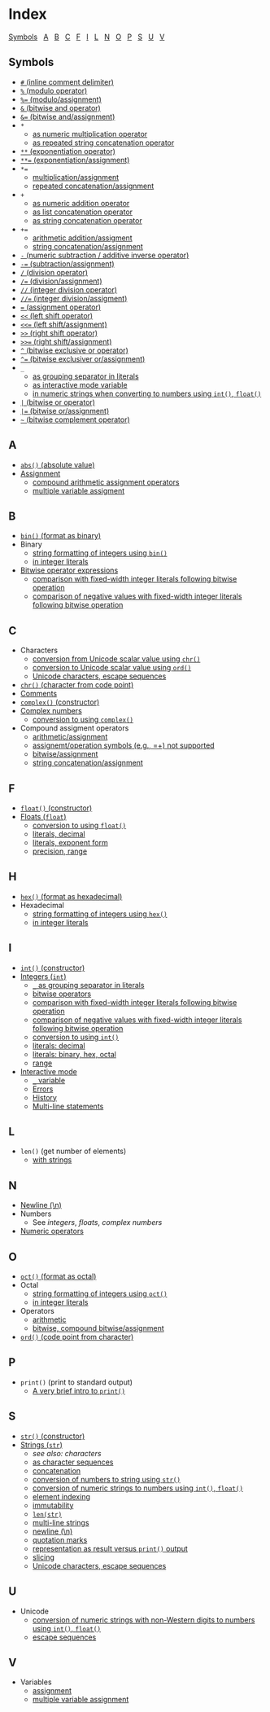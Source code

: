 # Index

[Symbols](symbols)&nbsp;&nbsp;
[A](a)&nbsp;&nbsp;
[B](b)&nbsp;&nbsp;
[C](c)&nbsp;&nbsp;
[F](f)&nbsp;&nbsp;
[I](i)&nbsp;&nbsp;
[L](l)&nbsp;&nbsp;
[N](n)&nbsp;&nbsp;
[O](o)&nbsp;&nbsp;
[P](p)&nbsp;&nbsp;
[S](s)&nbsp;&nbsp;
[U](u)&nbsp;&nbsp;
[V](v)&nbsp;&nbsp;

## Symbols

* [```#``` (inline comment delimiter)](1_Some_Basics.md#comments)
* [```%``` (modulo operator)](2_Numbers_Expressions_Variables.md#integer-and-floating-values)
* [```%=``` (modulo/assignment)](4_More_Assignment_Numbers_Strings.md#using-compound-assigment-operators)
* [```&``` (bitwise and operator)](4_More_Assignment_Numbers_Strings.md#bitwise-operations-on-integers)
* [```&=``` (bitwise and/assignment)](4_More_Assignment_Numbers_Strings.md#bitwise-operations-on-integers)
* ```*```
  * [as numeric multiplication operator](2_Numbers_Expressions_Variables.md#integer-and-floating-values)
  * [as repeated string concatenation operator](3_Intro_Strings.md#string-concatenation)
* [```**``` (exponentiation operator)](2_Numbers_Expressions_Variables.md#integer-and-floating-values)
* [```**=``` (exponentiation/assignment)](4_More_Assignment_Numbers_Strings.md#using-compound-assigment-operators)
* ```*=```
  * [multiplication/assignment](4_More_Assignment_Numbers_Strings.md#using-compound-assigment-operators)
  * [repeated concatenation/assignment](4_More_Assignment_Numbers_Strings.md#using-compound-assigment-operators)
* ```+```
  * [as numeric addition operator](2_Numbers_Expressions_Variables.md#integer-and-floating-values)
  * [as list concatenation operator]()
  * [as string concatenation operator](3_Intro_Strings.md#string-concatenation)
* ```+=```
  * [arithmetic addition/assigment](4_More_Assignment_Numbers_Strings.md#using-compound-assigment-operators)
  * [string concatenation/assignment](4_More_Assignment_Numbers_Strings.md#using-compound-assigment-operators)
* [```-``` (numeric subtraction / additive inverse operator)](2_Numbers_Expressions_Variables.md#integer-and-floating-values)
* [```-=``` (subtraction/assignment)](4_More_Assignment_Numbers_Strings.md#using-compound-assigment-operators)
* [```/``` (division operator)](2_Numbers_Expressions_Variables.md#integer-and-floating-values)
* [```/=``` (division/assignment)](4_More_Assignment_Numbers_Strings.md#using-compound-assigment-operators)
* [```//``` (integer division operator)](2_Numbers_Expressions_Variables.md#integer-and-floating-values)
* [```//=``` (integer division/assigment)](4_More_Assignment_Numbers_Strings.md#using-compound-assigment-operators)
* [```=``` (assignment operator)](2_Numbers_Expressions_Variables.md#integer-and-floating-values)
* [```<<``` (left shift operator)](4_More_Assignment_Numbers_Strings.md#bitwise-operations-on-integers)
* [```<<=``` (left shift/assignment)](4_More_Assignment_Numbers_Strings.md#bitwise-operations-on-integers)
* [```>>``` (right shift operator)](4_More_Assignment_Numbers_Strings.md#bitwise-operations-on-integers)
* [```>>=``` (right shift/assignment)](4_More_Assignment_Numbers_Strings.md#bitwise-operations-on-integers)
* [```^``` (bitwise exclusive or operator)](4_More_Assignment_Numbers_Strings.md#bitwise-operations-on-integers)
* [```^=``` (bitwise exclusiver or/assignment)](4_More_Assignment_Numbers_Strings.md#bitwise-operations-on-integers)
* ```_```
  * [as grouping separator in literals](2_Numbers_Expressions_Variables.md#integer-and-floating-values)
  * [as interactive mode variable](1_Some_Basics.md#underscore_variable)
  * [in numeric strings when converting to numbers using ```int()```, ```float()```](4_More_Assignment_Numbers_Strings.md#converting-between-number-and-string-types)
* [```|``` (bitwise or operator)](4_More_Assignment_Numbers_Strings.md#bitwise-operations-on-integers)
* [```|=``` (bitwise or/assignment)](4_More_Assignment_Numbers_Strings.md#bitwise-operations-on-integers)
* [```~``` (bitwise complement operator)](4_More_Assignment_Numbers_Strings.md#bitwise-operations-on-integers)

## A

* [```abs()``` (absolute value)](2_Numbers_Expressions_Variables.md#integer-and-floating-values)
* [Assignment](2_Numbers_Expressions_Variables.md#integer-and-floating-values)
  * [compound arithmetic assignment operators](4_More_Assignment_Numbers_Strings.md#using-compound-assigment-operators)
  * [multiple variable assigment](4_More_Assignment_Numbers_Strings.md#multiple-assignment)

## B

* [```bin()``` (format as binary)](4_More_Assignment_Numbers_Strings.md#different-formats-for-numeric-literals)
* Binary
  * [string formatting of integers using ```bin()```](4_More_Assignment_Numbers_Strings.md#different-formats-for-numeric-literals)
  * [in integer literals](4_More_Assignment_Numbers_Strings.md#different-formats-for-numeric-literals)
* [Bitwise operator expressions](4_More_Assignment_Numbers_Strings.md#bitwise-operations-on-integers)
  * [comparison with fixed-width integer literals following bitwise operation](4_More_Assignment_Numbers_Strings.md#matching-fixed-bit-width-assumptions-of-other-languages)
  * [comparison of negative values with fixed-width integer literals following bitwise operation](4_More_Assignment_Numbers_Strings.md#representation-of-negative-integers-in-python-versus-other-languages)

## C

* Characters
  * [conversion from Unicode scalar value using ```chr()```](4_More_Assignment_Numbers_Strings.md#strings-as-unicode-character-sequences)
  * [conversion to Unicode scalar value using ```ord()```](4_More_Assignment_Numbers_Strings.md#strings-as-unicode-character-sequences)
  * [Unicode characters, escape sequences](4_More_Assignment_Numbers_Strings.md#strings-as-unicode-character-sequences)
* [```chr()``` (character from code point)](4_More_Assignment_Numbers_Strings.md#strings-as-unicode-character-sequences)
* [Comments](1_Some_Basics.md#comments)
* [```complex()``` (constructor)](4_More_Assignment_Numbers_Strings.md#converting-between-number-and-string-types)
* [Complex numbers](2_Numbers_Expressions_Variables.md#complex-numbers)
  * [conversion to using ```complex()```](4_More_Assignment_Numbers_Strings.md#converting-between-number-and-string-types)
* Compound assigment operators
  * [arithmetic/assignment](4_More_Assignment_Numbers_Strings.md#using-compound-assigment-operators)
  * [assignemt/operation symbols (e.g., =+) not supported](4_More_Assignment_Numbers_Strings.md#using-compound-assigment-operators)
  * [bitwise/assignment](4_More_Assignment_Numbers_Strings.md#bitwise-operations-on-integers)
  * [string concatenation/assignment](4_More_Assignment_Numbers_Strings.md#using-compound-assigment-operators)

## F

* [```float()``` (constructor)](4_More_Assignment_Numbers_Strings.md#converting-between-number-and-string-types)
* [Floats (```float```)](2_Numbers_Expressions_Variables.md#integer-and-floating-values)
  * [conversion to using ```float()```](4_More_Assignment_Numbers_Strings.md#converting-between-number-and-string-types)
  * [literals, decimal](2_Numbers_Expressions_Variables.md#integer-and-floating-values)
  * [literals, exponent form](4_More_Assignment_Numbers_Strings.md#different-formats-for-numeric-literals)
  * [precision, range](4_More_Assignment_Numbers_Strings.md#range-and-precision-of-int-and-float)

## H

* [```hex()``` (format as hexadecimal)](4_More_Assignment_Numbers_Strings.md#different-formats-for-numeric-literals)
* Hexadecimal
  * [string formatting of integers using ```hex()```](4_More_Assignment_Numbers_Strings.md#different-formats-for-numeric-literals)
  * [in integer literals](4_More_Assignment_Numbers_Strings.md#different-formats-for-numeric-literals)

## I

* [```int()``` (constructor)](4_More_Assignment_Numbers_Strings.md#converting-between-number-and-string-types)
* [Integers (```int```)](2_Numbers_Expressions_Variables.md#integer-and-floating-values)
  * [```_``` as grouping separator in literals](2_Numbers_Expressions_Variables.md#integer-and-floating-values)
  * [bitwise operators](4_More_Assignment_Numbers_Strings.md#bitwise-operations-on-integers)
  * [comparison with fixed-width integer literals following bitwise operation](4_More_Assignment_Numbers_Strings.md#matching-fixed-bit-width-assumptions-of-other-languages)
  * [comparison of negative values with fixed-width integer literals following bitwise operation](4_More_Assignment_Numbers_Strings.md#representation-of-negative-integers-in-python-versus-other-languages)
  * [conversion to using ```int()```](4_More_Assignment_Numbers_Strings.md#converting-between-number-and-string-types)
  * [literals: decimal](2_Numbers_Expressions_Variables.md#integer-and-floating-values)
  * [literals: binary, hex, octal](4_More_Assignment_Numbers_Strings.md#different-formats-for-numeric-literals)
  * [range](4_More_Assignment_Numbers_Strings.md#ange-and-precision-of-int-and-float)
* [Interactive mode](1_Some_Basics.md#interactive-mode)
  * [```_``` variable](1_Some_Basics.md#underscore_variable)
  * [Errors](1_Some_Basics.md#errors)
  * [History](1_Some_Basics.md#history)
  * [Multi-line statements](1_Some_Basics.md#multi-line-statements)

## L

* ```len()``` (get number of elements)
  * [with strings](3_Intro_Strings.md#strings-as-character-sequences)

## N

* [Newline (\n)](3_Intro_Strings.md#string-basics)
* Numbers
  * See _integers_, _floats_, _complex numbers_
* [Numeric operators](2_Numbers_Expressions_Variables.md#integer-and-floating-values)

## O

* [```oct()``` (format as octal)](4_More_Assignment_Numbers_Strings.md#different-formats-for-numeric-literals)
* Octal
  * [string formatting of integers using ```oct()```](4_More_Assignment_Numbers_Strings.md#different-formats-for-numeric-literals)
  * [in integer literals](4_More_Assignment_Numbers_Strings.md#different-formats-for-numeric-literals)
* Operators
  * [arithmetic](2_Numbers_Expressions_Variables.md#integer-and-floating-values)
  * [bitwise, compound bitwise/assignment](4_More_Assignment_Numbers_Strings.md#bitwise-operations-on-integers)
* [```ord()``` (code point from character)](4_More_Assignment_Numbers_Strings.md#strings-as-unicode-character-sequences)

## P

* ```print()``` (print to standard output)
  * [A very brief intro to ```print()```](1_Some_Basics.md#a-very-brief-intro-to-print)

## S

* [```str()``` (constructor)](4_More_Assignment_Numbers_Strings.md#converting-between-number-and-string-types)
* [Strings (```str```)](3_Intro_Strings.md#string-basics)
  * _see also: characters_
  * [as character sequences](3_Intro_Strings.md#strings-as-character-sequences)
  * [concatenation](3_Intro_Strings.md#string-concatenation)
  * [conversion of numbers to string using ```str()```](4_More_Assignment_Numbers_Strings.md#converting-between-number-and-string-types)
  * [conversion of numeric strings to numbers using ```int()```, ```float()```](4_More_Assignment_Numbers_Strings.md#converting-between-number-and-string-types)
  * [element indexing](3_Intro_Strings.md#strings-as-character-sequences)
  * [immutability](3_Intro_Strings.md#strings-are-immutable)
  * [```len(str)```](3_Intro_Strings.md#strings-as-character-sequences)
  * [multi-line strings](3_Intro_Strings.md#string-basics)
  * [newline (\n)](3_Intro_Strings.md#string-basics)
  * [quotation marks](3_Intro_Strings.md#string-basics)
  * [representation as result versus ```print()``` output](3_Intro_Strings.md#string-basics)
  * [slicing](3_Intro_Strings.md#strings-as-character-sequences)
  * [Unicode characters, escape sequences](4_More_Assignment_Numbers_Strings.md#strings-as-unicode-character-sequences)

## U

* Unicode
  * [conversion of numeric strings with non-Western digits to numbers using ```int()```, ```float()```](4_More_Assignment_Numbers_Strings.md#converting-between-number-and-string-types)
  * [escape sequences](4_More_Assignment_Numbers_Strings.md#strings-as-unicode-character-sequences)

## V

* Variables
  * [assignment](2_Numbers_Expressions_Variables.md#integer-and-floating-values)
  * [multiple variable assignment](4_More_Assignment_Numbers_Strings.md#multiple-assignment)
